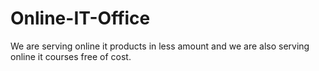 # Online-IT-Office
We are serving online it products in less amount and we are also serving online it courses free of cost.
